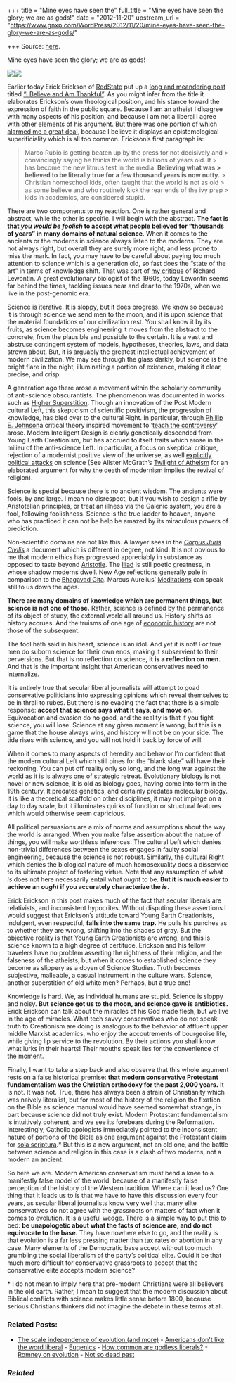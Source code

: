 +++
title = "Mine eyes have seen the"
full_title = "Mine eyes have seen the glory; we are as gods!"
date = "2012-11-20"
upstream_url = "https://www.gnxp.com/WordPress/2012/11/20/mine-eyes-have-seen-the-glory-we-are-as-gods/"

+++
Source: [here](https://www.gnxp.com/WordPress/2012/11/20/mine-eyes-have-seen-the-glory-we-are-as-gods/).

Mine eyes have seen the glory; we are as gods!

[![](https://i0.wp.com/blogs.discovermagazine.com/gnxp/files/2012/11/685px-Surveyor_3-Apollo_12.jpg?resize=548%2C480)![](https://i0.wp.com/blogs.discovermagazine.com/gnxp/files/2012/11/685px-Surveyor_3-Apollo_12.jpg?resize=548%2C480)](https://i0.wp.com/blogs.discovermagazine.com/gnxp/files/2012/11/685px-Surveyor_3-Apollo_12.jpg)

Earlier today Erick Erickson of [RedState](http://www.redstate.com/2012/11/20/i-believe-and-am-thankful/) put up a [long and meandering post](http://www.redstate.com/2012/11/20/i-believe-and-am-thankful/) titled [“I Believe and Am Thankful”](http://www.redstate.com/2012/11/20/i-believe-and-am-thankful/). As you might infer from the title it elaborates Erickson’s own theological position, and his stance toward the expression of faith in the public square. Because I am an atheist I disagree with many aspects of his position, and because I am not a liberal I agree with other elements of his argument. But there was one portion of which [alarmed me a great deal](https://twitter.com/razibkhan/statuses/271001813950550016?tw_i=271001813950550016&tw_e=details&tw_p=tweetembed), because I believe it displays an epistemological superificiality which is all too common. Erickson’s first paragraph is:

> Marco Rubio is getting beaten up by the press for not decisively and > convincingly saying he thinks the world is billions of years old. It > has become the new litmus test in the media. **Believing what was > believed to be literally true for a few thousand years is now nutty.** > Christian homeschool kids, often taught that the world is not as old > as some believe and who routinely kick the rear ends of the ivy prep > kids in academics, are considered stupid.

There are two components to my reaction. One is rather general and abstract, while the other is specific. I will begin with the abstract. **The fact is that *you would be foolish* to accept what people believed for “thousands of years” in many domains of natural science**. When it comes to the ancients or the moderns in science always listen to the moderns. They are not always right, but overall they are surely more right, and less prone to miss the mark. In fact, you may have to be careful about paying too much attention to science which is a generation old, so fast does the “state of the art” in terms of knowledge shift. That was part of [my critique](http://blogs.discovermagazine.com/gnxp/2012/11/lewontin-against-the-age/) of Richard Lewontin. A great evolutionary biologist of the 1960s, today Lewontin seems far behind the times, tackling issues near and dear to the 1970s, when we live in the post-genomic era.

Science is iterative. It is sloppy, but it does progress. We know so because it is through science we send men to the moon, and it is upon science that the material foundations of our civilization rest. You shall know it by its fruits, as science becomes engineering it moves from the abstract to the concrete, from the plausible and possible to the certain. It is a vast and abstruse contingent system of models, hypotheses, theories, laws, and data strewn about. But, it is arguably the greatest intellectual achievement of modern civilization. We may see through the glass darkly, but science is the bright flare in the night, illuminating a portion of existence, making it clear, precise, and crisp.

A generation ago there arose a movement within the scholarly community of anti-science obscurantists. The phenomenon was documented in works such as [Higher Superstition](https://www.amazon.com/exec/obidos/ASIN/0801857074/geneexpressio-20). Though an innovation of the Post Modern cultural Left, this skepticism of scientific positivism, the progression of knowledge, has bled over to the cultural Right. In particular, through [Phillip E. Johnson](https://en.wikipedia.org/wiki/Phillip_E._Johnson)a critical theory inspired movement to ‘[teach the controversy](https://en.wikipedia.org/wiki/Critical_Analysis_of_Evolution)‘ arose. Modern Intelligent Design is clearly genetically descended from Young Earth Creationism, but has accrued to itself traits which arose in the milieu of the anti-science Left. In particular, a focus on skeptical critique, rejection of a modernist positive view of the universe, as well [explicitly political attacks](http://www.scientificamerican.com/article.cfm?id=six-things-ben-stein-doesnt-want-you-to-know) on science (See Alister McGrath’s [Twilight of Atheism](https://www.amazon.com/exec/obidos/ASIN/0385500629/geneexpressio-20) for an elaborated argument for why the death of modernism implies the revival of religion).

Science is special because there is no ancient wisdom. The ancients were fools, by and large. I mean no disrespect, but if you wish to design a rifle by Aristotelian principles, or treat an illness via the Galenic system, you are a fool, following foolishness. Science is the true ladder to heaven, anyone who has practiced it can not be help be amazed by its miraculous powers of prediction.

Non-scientific domains are not like this. A lawyer sees in the [*Corpus Juris Civilis*](https://en.wikipedia.org/wiki/Corpus_Juris_Civilis) a document which is different in degree, not kind. It is not obvious to me that modern ethics has progressed appreciably in substance as opposed to taste beyond [Aristotle](https://en.wikipedia.org/wiki/Nicomachean_Ethics). The [Iliad](https://en.wikipedia.org/wiki/Iliad) is still poetic greatness, in whose shadow moderns dwell. New Age reflections generally pale in comparison to the [Bhagavad Gita](https://en.wikipedia.org/wiki/Bhagavad_Gita). Marcus Aurelius’ [Meditations](https://en.wikipedia.org/wiki/Meditations) can speak still to us down the ages.

**There are many domains of knowledge which are permanent things, but science is not one of those.** Rather, science is defined by the permanence of its object of study, the external world all around us. History shifts as history accrues. And the truisms of one age of [economic history](https://en.wikipedia.org/wiki/Great_Moderation) are not those of the subsequent.

The fool hath said in his heart, science is an idol. And yet it is not! For true men do suborn science for their own ends, making it subservient to their perversions. But that is no reflection on science, **it is a reflection on men.** And that is the important insight that American conservatives need to internalize.

It is entirely true that secular liberal journalists will attempt to goad conservative politicians into expressing opinions which reveal themselves to be in thrall to rubes. But there is no evading the fact that there is a simple response: **accept that science says what it says, and move on.** Equivocation and evasion do no good, and the reality is that if you fight science, you will lose. Science at any given moment is wrong, but this is a game that the house always wins, and history will not be on your side. The tide rises with science, and you will not hold it back by force of will.

When it comes to many aspects of heredity and behavior I’m confident that the modern cultural Left which still pines for the “blank slate” will have their reckoning. You can put off reality only so long, and the long war against the world as it is is always one of strategic retreat. Evolutionary biology is not novel or new science, it is old as biology goes, having come into form in the 19th century. It predates genetics, and certainly predates molecular biology. It is like a theoretical scaffold on other disciplines, it may not impinge on a day to day scale, but it illuminates quirks of function or structural features which would otherwise seem capricious.

All political persuasions are a mix of norms and assumptions about the way the world is arranged. When you make false assertion about the nature of things, you will make worthless inferences. The cultural Left which denies non-trivial differences between the sexes engages in faulty social engineering, because the science is not robust. Similarly, the cultural Right which denies the biological nature of much homosexuality does a disservice to its ultimate project of fostering virtue. Note that any assumption of what *is* does not here necessarily entail what *ought* to be. **But it is much easier to achieve an *ought* if you accurately characterize the *is*.**

Erick Erickson in this post makes much of the fact that secular liberals are relativists, and inconsistent hypocrites. Without disputing these assertions I would suggest that Erickson’s attitude toward Young Earth Creationists, indulgent, even respectful, **falls into the same trap.** He pulls his punches as to whether they are wrong, shifting into the shades of gray. But the objective reality is that Young Earth Creationists are wrong, and this is science known to a high degree of certitude. Erickson and his fellow travelers have no problem asserting the rightness of their religion, and the falseness of the atheists, but when it comes to established science they become as slippery as a doyen of Science Studies. Truth becomes subjective, malleable, a casual instrument in the culture wars. Science, another superstition of old white men? Perhaps, but a true one!

Knowledge is hard. We, as individual humans are stupid. Science is sloppy and noisy. **But science got us to the moon, and science gave is antibiotics.** Erick Erickson can talk about the miracles of his God made flesh, but we live in the age of miracles. What tech savvy conservatives who do not speak truth to Creationism are doing is analogous to the behavior of affluent upper middle Marxist academics, who enjoy the accoutrements of bourgeoise life, while giving lip service to the revolution. By their actions you shall know what lurks in their hearts! Their mouths speak lies for the convenience of the moment.

Finally, I want to take a step back and also observe that this whole argument rests on a false historical premise: **that modern conservative Protestant fundamentalism was the Christian orthodoxy for the past 2,000 years.** It is not. It was not. True, there has always been a strain of Christianity which was naively literalist, but for most of the history of the religion the fixation on the Bible as science manual would have seemed somewhat strange, in part because science did not truly exist. Modern Protestant fundamentalism is intuitively coherent, and we see its forebears during the Reformation. Interestingly, Catholic apologists immediately pointed to the inconsistent nature of portions of the Bible as one argument against the Protestant claim for [sola scriptura](https://en.wikipedia.org/wiki/Sola_scriptura).\* But this is a new argument, not an old one, and the battle between science and religion in this case is a clash of two moderns, not a modern an ancient.

So here we are. Modern American conservatism must bend a knee to a manifestly false model of the world, because of a manifestly false perception of the history of the Western tradition. Where can it lead us? One thing that it leads us to is that we have to have this discussion every four years, as secular liberal journalists know very well that many elite conservatives do not agree with the grassroots on matters of fact when it comes to evolution. It is a useful wedge. There is a simple way to put this to bed: **be unapologetic about what the facts of science are, and do not equivocate to the base.** They have nowhere else to go, and the reality is that evolution is a far less pressing matter than tax rates or abortion in any case. Many elements of the Democratic base accept without too much grumbling the social liberalism of the party’s political elite. Could it be that much more difficult for conservative grassroots to accept that the conservative elite accepts modern science?

\* I do not mean to imply here that pre-modern Christians were all believers in the old earth. Rather, I mean to suggest that the modern discussion about Biblical conflicts with science makes little sense before 1800, because serious Christians thinkers did not imagine the debate in these terms at all.

### Related Posts:

- [The scale independence of evolution (and
  more)](https://www.gnxp.com/WordPress/2006/06/09/the-scale-independence-of-evolution-and-more/) - [Americans don't like the word
  liberal](https://www.gnxp.com/WordPress/2009/03/11/americans-dont-like-the-word-liberal/) - [Eugenics](https://www.gnxp.com/WordPress/2006/10/31/eugenics/) - [How common are godless
  liberals?](https://www.gnxp.com/WordPress/2012/02/24/how-common-are-godless-liberals/) - [Romney on
  evolution](https://www.gnxp.com/WordPress/2007/05/11/romney-on-evolution/) - [Not so dead
  past](https://www.gnxp.com/WordPress/2006/01/18/not-so-dead-past/)

### *Related*

[](https://www.addtoany.com/add_to/facebook?linkurl=https%3A%2F%2Fwww.gnxp.com%2FWordPress%2F2012%2F11%2F20%2Fmine-eyes-have-seen-the-glory-we-are-as-gods%2F&linkname=Mine%20eyes%20have%20seen%20the%20glory%3B%20we%20are%20as%20gods%21 "Facebook")[](https://www.addtoany.com/add_to/twitter?linkurl=https%3A%2F%2Fwww.gnxp.com%2FWordPress%2F2012%2F11%2F20%2Fmine-eyes-have-seen-the-glory-we-are-as-gods%2F&linkname=Mine%20eyes%20have%20seen%20the%20glory%3B%20we%20are%20as%20gods%21 "Twitter")[](https://www.addtoany.com/add_to/email?linkurl=https%3A%2F%2Fwww.gnxp.com%2FWordPress%2F2012%2F11%2F20%2Fmine-eyes-have-seen-the-glory-we-are-as-gods%2F&linkname=Mine%20eyes%20have%20seen%20the%20glory%3B%20we%20are%20as%20gods%21 "Email")[](https://www.addtoany.com/share)
